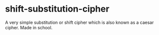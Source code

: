 # shift-substitution-cipher
A very simple substitution or shift cipher which is also known as a caesar cipher. Made in school.
